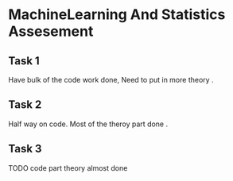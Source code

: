 # MachineLearning And Statistics Assesement

## Task 1

Have bulk of the code work done, Need to put in more theory .


## Task 2

Half way on code. Most of the theroy part done . 


## Task 3 

TODO code part theory almost done 




